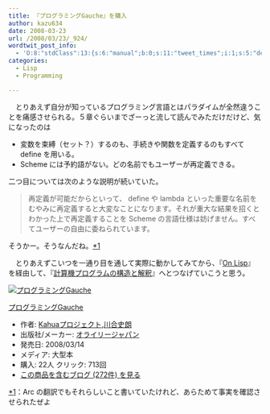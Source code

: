 ```yaml
---
title: 『プログラミングGauche』を購入
author: kazu634
date: 2008-03-23
url: /2008/03/23/_924/
wordtwit_post_info:
  - 'O:8:"stdClass":13:{s:6:"manual";b:0;s:11:"tweet_times";i:1;s:5:"delay";i:0;s:7:"enabled";i:1;s:10:"separation";s:2:"60";s:7:"version";s:3:"3.7";s:14:"tweet_template";b:0;s:6:"status";i:2;s:6:"result";a:0:{}s:13:"tweet_counter";i:2;s:13:"tweet_log_ids";a:1:{i:0;i:3865;}s:9:"hash_tags";a:0:{}s:8:"accounts";a:1:{i:0;s:7:"kazu634";}}'
categories:
  - Lisp
  - Programming

---
```

<div class="section">
<p>
    　とりあえず自分が知っているプログラミング言語とはパラダイムが全然違うことを痛感させられる。５章ぐらいまでざーっと流して読んでみただけだけど、気になったのは
</p>
  
<ul>
<li>
      変数を束縛（セット？）するのも、手続きや関数を定義するのもすべて define を用いる。
</li>
<li>
      Scheme には予約語がない。どの名前でもユーザーが再定義できる。
</li>
</ul>
  
<p>
    二つ目については次のような説明が続いていた。
</p>
  
<blockquote>
<p>
      再定義が可能だからといって、 define や lambda といった重要な名前をむやみに再定義すると大変なことになります。それが重大な結果を招くとわかった上で再定義することを Scheme の言語仕様は妨げません。すべてユーザーの自由に委ねられています。
</p>
</blockquote>
  
<p>
    そうかー。そうなんだね。<span class="footnote"><a href="/sirocco634/#f1" name="fn1" title="Arc の翻訳でもそれらしいこと書いていたけれど、あらためて事実を確認させられたぜよ">*1</a></span>
</p>
  
<p>
    　とりあえずこいつを一通り目を通して実際に動かしてみてから、『<a href="http://d.hatena.ne.jp/asin/4274066371" onclick="__gaTracker('send', 'event', 'outbound-article', 'http://d.hatena.ne.jp/asin/4274066371', 'On Lisp');">On Lisp</a>』を経由して、『<a href="http://d.hatena.ne.jp/asin/489471163X" onclick="__gaTracker('send', 'event', 'outbound-article', 'http://d.hatena.ne.jp/asin/489471163X', '計算機プログラムの構造と解釈');">計算機プログラムの構造と解釈</a>』へとつなげていこうと思う。
</p>
  
<div class="hatena-asin-detail">
<a href="http://www.amazon.co.jp/dp/4873113482/?tag=hatena_st1-22&ascsubtag=d-7ibv" onclick="__gaTracker('send', 'event', 'outbound-article', 'http://www.amazon.co.jp/dp/4873113482/?tag=hatena_st1-22&ascsubtag=d-7ibv', '');"><img src="https://images-na.ssl-images-amazon.com/images/I/51Exg14b4uL._SL160_.jpg" class="hatena-asin-detail-image" alt="プログラミングGauche" title="プログラミングGauche" /></a></p> 
    
<div class="hatena-asin-detail-info">
<p class="hatena-asin-detail-title">
<a href="http://www.amazon.co.jp/dp/4873113482/?tag=hatena_st1-22&ascsubtag=d-7ibv" onclick="__gaTracker('send', 'event', 'outbound-article', 'http://www.amazon.co.jp/dp/4873113482/?tag=hatena_st1-22&ascsubtag=d-7ibv', 'プログラミングGauche');">プログラミングGauche</a>
</p>
      
<ul>
<li>
<span class="hatena-asin-detail-label">作者:</span> <a href="http://d.hatena.ne.jp/keyword/Kahua%A5%D7%A5%ED%A5%B8%A5%A7%A5%AF%A5%C8" onclick="__gaTracker('send', 'event', 'outbound-article', 'http://d.hatena.ne.jp/keyword/Kahua%A5%D7%A5%ED%A5%B8%A5%A7%A5%AF%A5%C8', 'Kahuaプロジェクト');" class="keyword">Kahuaプロジェクト</a>,<a href="http://d.hatena.ne.jp/keyword/%C0%EE%B9%E7%BB%CB%CF%AF" onclick="__gaTracker('send', 'event', 'outbound-article', 'http://d.hatena.ne.jp/keyword/%C0%EE%B9%E7%BB%CB%CF%AF', '川合史朗');" class="keyword">川合史朗</a>
</li>
<li>
<span class="hatena-asin-detail-label">出版社/メーカー:</span> <a href="http://d.hatena.ne.jp/keyword/%A5%AA%A5%E9%A5%A4%A5%EA%A1%BC%A5%B8%A5%E3%A5%D1%A5%F3" onclick="__gaTracker('send', 'event', 'outbound-article', 'http://d.hatena.ne.jp/keyword/%A5%AA%A5%E9%A5%A4%A5%EA%A1%BC%A5%B8%A5%E3%A5%D1%A5%F3', 'オライリージャパン');" class="keyword">オライリージャパン</a>
</li>
<li>
<span class="hatena-asin-detail-label">発売日:</span> 2008/03/14
</li>
<li>
<span class="hatena-asin-detail-label">メディア:</span> 大型本
</li>
<li>
<span class="hatena-asin-detail-label">購入</span>: 22人 <span class="hatena-asin-detail-label">クリック</span>: 713回
</li>
<li>
<a href="http://d.hatena.ne.jp/asin/4873113482" onclick="__gaTracker('send', 'event', 'outbound-article', 'http://d.hatena.ne.jp/asin/4873113482', 'この商品を含むブログ (272件) を見る');" target="_blank">この商品を含むブログ (272件) を見る</a>
</li>
</ul>
</div>
    
<div class="hatena-asin-detail-foot">
</div>
</div>
</div>

<div class="footnote">
<p class="footnote">
<a href="/sirocco634/#fn1" name="f1">*1</a>：Arc の翻訳でもそれらしいこと書いていたけれど、あらためて事実を確認させられたぜよ
</p>
</div>
